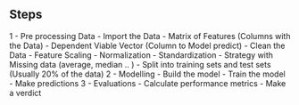## Steps

1 - Pre processing Data
	- Import the Data
		- Matrix of Features (Columns with the Data)
		- Dependent Viable Vector (Column to Model predict)
	 - Clean the Data
		 - Feature Scaling
			 - Normalization 
			 - Standardization
		- Strategy with Missing data (average, median .. )
	 - Split into training sets and test sets (Usually 20% of the data)
2 - Modelling 
	- Build the model
	- Train the model 
	- Make predictions
3 - Evaluations 
	- Calculate performance metrics 
	- Make a verdict  